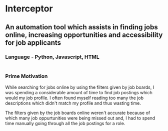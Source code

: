 # Interceptor
## An automation tool which assists in finding jobs online, increasing opportunities and accessibility for job applicants

### Language - Python, Javascript, HTML <br /><br />

### Prime Motivation ##
While searching for jobs online by using the filters given by job boards, I was spending a considerable amount of time to find job postings which would my job profile. I often found myself reading too many the job descriptions which didn't match my profile and thus wasting time. 

The filters given by the job boards online weren't accurate because of which many job oppurtunities were being missed out and, I had to spend time manually going through all the job postings for a role.

